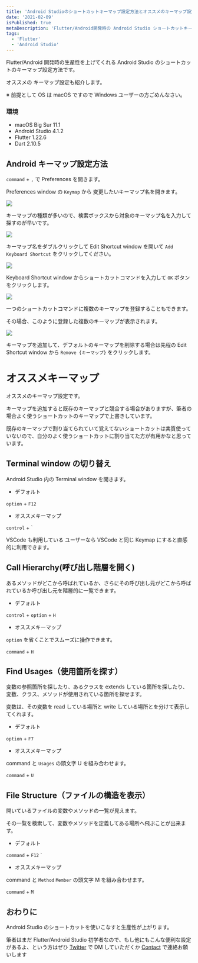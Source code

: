 ```yaml
---
title: 'Android Studioのショートカットキーマップ設定方法とオススメのキーマップ設定'
date: '2021-02-09'
isPublished: true
metaDescription: 'Flutter/Android開発時の Android Studio ショートカットキーマップ設定方法とオススメのキーマップ設定です'
tags:
  - 'Flutter'
  - 'Android Studio'
---
```


Flutter/Android 開発時の生産性を上げてくれる Android Studio のショートカットのキーマップ設定方法です。

オススメの キーマップ設定も紹介します。

※ 前提として OS は macOS ですので Windows ユーザーの方ごめんなさい。

### 環境

- macOS Big Sur 11.1
- Android Studio 4.1.2
- Flutter 1.22.6
- Dart 2.10.5

## Android キーマップ設定方法

`command` + `,` で Preferences を開きます。

Preferences window の `Keymap` から 変更したいキーマップ名を開きます。

<img src='/images/posts/2021-02-09-1.png' class='img' />

キーマップの種類が多いので、検索ボックスから対象のキーマップ名を入力して探すのが早いです。

<img src='/images/posts/2021-02-09-2.png' class='img' />

キーマップ名をダブルクリックして Edit Shortcut window を開いて `Add Keyboard Shortcut` をクリックしてください。

<img src='/images/posts/2021-02-09-4.png' class='img' />

Keyboard Shortcut window からショートカットコマンドを入力して `OK` ボタンをクリックします。

<img src='/images/posts/2021-02-09-3.png' class='img' />

一つのショートカットコマンドに複数のキーマップを登録することもできます。

その場合、このように登録した複数のキーマップが表示されます。

<img src='/images/posts/2021-02-09-5.png' class='img' />

キーマップを追加して、デフォルトのキーマップを削除する場合は先程の Edit Shortcut window から `Remove {キーマップ}` をクリックします。

# オススメキーマップ

オススメのキーマップ設定です。

キーマップを追加すると既存のキーマップと競合する場合がありますが、筆者の場合よく使うショートカットのキーマップで上書きしています。

既存のキーマップで割り当てられていて覚えてないショートカットは実質使っていないので、自分のよく使うショートカットに割り当てた方が有用かなと思っています。

## Terminal window の切り替え

Android Studio 内の Terminal window を開きます。

- デフォルト

`option` + `F12`

- オススメキーマップ

`control` + `

VSCode も利用している ユーザーなら VSCode と同じ Keymap にすると直感的に利用できます。

## Call Hierarchy(呼び出し階層を開く)

あるメソッドがどこから呼ばれているか、さらにその呼び出し元がどこから呼ばれているか呼び出し元を階層的に一覧できます。

- デフォルト

`control` + `option` + `H`

- オススメキーマップ

`option` を省くことでスムーズに操作できます。

`command` + `H`

## Find Usages（使用箇所を探す）

変数の参照箇所を探したり、あるクラスを extends している箇所を探したり、変数、クラス、メソッドが使用されている箇所を探せます。

変数は、その変数を read している場所と write している場所とを分けて表示してくれます。

- デフォルト

`option` + `F7`

- オススメキーマップ

command と `Usages` の頭文字 U を組み合わせます。

`command` + `U`

## File Structure（ファイルの構造を表示）

開いているファイルの変数やメソッドの一覧が見えます。

その一覧を検索して、変数やメソッドを定義してある場所へ飛ぶことが出来ます。

- デフォルト

`command` + `F12`
`

- オススメキーマップ

command と `Method` `Member` の頭文字 M を組み合わせます。

`command` + `M`

## おわりに

Android Studio のショートカットを使いこなすと生産性が上がります。

筆者はまだ Flutter/Android Studio 初学者なので、もし他にもこんな便利な設定があるよ、という方はぜひ [Twitter](https://twitter.com/____ZUMA____) で DM していただくか [Contact](/contact) で連絡お願いします
